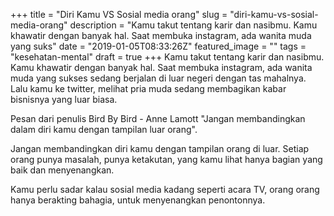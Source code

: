 +++
title = "Diri Kamu VS Sosial media orang"
slug = "diri-kamu-vs-sosial-media-orang"
description = "Kamu takut tentang karir dan nasibmu. Kamu khawatir dengan banyak hal. Saat membuka instagram, ada wanita muda yang suks"
date = "2019-01-05T08:33:26Z"
featured_image = ""
tags = "kesehatan-mental"
draft = true
+++ 
Kamu takut tentang karir dan nasibmu. Kamu khawatir dengan banyak hal. Saat membuka instagram, ada wanita muda yang sukses sedang berjalan di luar negeri dengan tas mahalnya. Lalu kamu ke twitter, melihat pria muda sedang membagikan kabar bisnisnya yang luar biasa.

Pesan dari penulis Bird By Bird - Anne Lamott "Jangan membandingkan dalam diri kamu dengan tampilan luar orang".

Jangan membandingkan diri kamu dengan tampilan orang di luar. Setiap orang punya masalah, punya ketakutan, yang kamu lihat hanya bagian yang baik dan menyenangkan.

Kamu perlu sadar kalau sosial media kadang seperti acara TV, orang orang hanya berakting bahagia, untuk menyenangkan penontonnya.